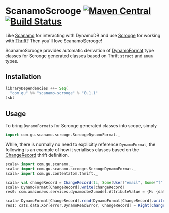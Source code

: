 ScanamoScrooge [![Maven Central](https://maven-badges.herokuapp.com/maven-central/com.gu/scanamo-scrooge_2.11/badge.svg)](https://maven-badges.herokuapp.com/maven-central/com.gu/scanamo-scrooge_2.11) [![Build Status](https://travis-ci.org/guardian/scanamo-scrooge.svg?branch=master)](https://travis-ci.org/guardian/scanamo-scrooge)
==============

Like [Scanamo](https://github.com/guardian/scanamo) for interacting with DynamoDB and use
[Scrooge](https://github.com/twitter/scrooge) for working with [Thrift](https://thrift.apache.org/)?
Then you'll love ScanamoScrooge!

ScanamoScrooge provides automatic derivation of [DynamoFormat](https://guardian.github.io/scanamo/latest/api/#com.gu.scanamo.DynamoFormat)
type classes for Scrooge generated classes based on Thrift `struct` and `enum` types.

Installation
------------

```scala
libraryDependencies ++= Seq(
  "com.gu" %% "scanamo-scrooge" % "0.1.1"
)sbt

```

Usage
-----

To bring `DynamoFormat`s for Scrooge generated classes into scope, simply

```scala
import com.gu.scanamo.scrooge.ScroogeDynamoFormat._
```

While, there is normally no need to explicitly reference `DynamoFormat`, the following
 is an example of how it serialises classes based on the [ChangeRecord](https://github.com/guardian/content-atom/blob/master/thrift/src/main/thrift/shared.thrift)
 thrift definition.

```scala
scala> import com.gu.scanamo._
scala> import com.gu.scanamo.scrooge.ScroogeDynamoFormat._
scala> import com.gu.contentatom.thrift._

scala> val changeRecord = ChangeRecord(1L, Some(User("email", Some("f"), None)))
scala> DynamoFormat[ChangeRecord].write(changeRecord)
res0: com.amazonaws.services.dynamodbv2.model.AttributeValue = {M: {date={N: 1,}, user={M: {email={S: email,}, firstName={S: f,}, lastName=null},}},}

scala> DynamoFormat[ChangeRecord].read(DynamoFormat[ChangeRecord].write(changeRecord))
res1: cats.data.Xor[error.DynamoReadError, ChangeRecord] = Right(ChangeRecord(1,Some(User(email,Some(f),None))))
```